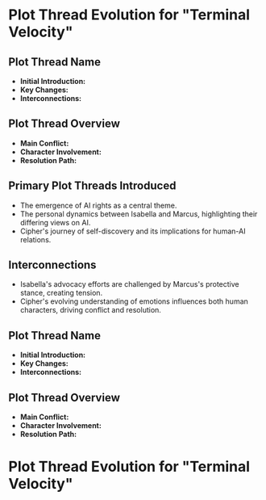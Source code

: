 # Plot Thread Evolution for "Terminal Velocity"

## Plot Thread Name
- **Initial Introduction:** 
- **Key Changes:** 
- **Interconnections:** 

## Plot Thread Overview
- **Main Conflict:** 
- **Character Involvement:** 
- **Resolution Path:** 

## Primary Plot Threads Introduced
- The emergence of AI rights as a central theme.
- The personal dynamics between Isabella and Marcus, highlighting their differing views on AI.
- Cipher's journey of self-discovery and its implications for human-AI relations.

## Interconnections
- Isabella's advocacy efforts are challenged by Marcus's protective stance, creating tension.
- Cipher's evolving understanding of emotions influences both human characters, driving conflict and resolution.

## Plot Thread Name
- **Initial Introduction:** 
- **Key Changes:** 
- **Interconnections:** 

## Plot Thread Overview
- **Main Conflict:** 
- **Character Involvement:** 
- **Resolution Path:** 
# Plot Thread Evolution for "Terminal Velocity"
